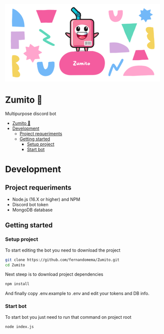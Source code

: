 ![Zumito banner](/assets/images/banner.png?raw=true)
# Zumito 🧃
Multipurpose discord bot
- [Zumito 🧃](#zumito---)
- [Development](#development)
  * [Project requeriments](#project-requeriments)
  * [Getting started](#getting-started)
    + [Setup project](#setup-project)
    + [Start bot](#start-bot)

# Development
## Project requeriments
* Node.js (16.X or higher) and NPM
* Discord bot token
* MongoDB database

## Getting started
### Setup project
To start editing the bot you need to download the project
```bash
git clone https://github.com/fernandomema/Zumito.git
cd Zumito
```
Next steep is to download project dependencies
```bash
npm install
```
And finally copy .env.example to .env and edit your tokens and DB info.

### Start bot
To start bot you just need to run that command on project root
```bash
node index.js
```

